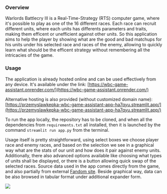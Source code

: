 ### Overview
Warlords Battlecry III is a Real-Time-Strategy (RTS) computer game, where it's possible to play as one of the 16 different races. Each race can recruit different units, where each units has differents parameters and traits, making them efficent or unefficient against other units. So this application aims to help the player by showing what are the good and bad matchups for his units under his selected race and races of the enemy, allowing to quickly learn what should be the efficent strategy without remembering all the intricacies of the game.

### Usage
The application is already hosted online and can be used effectively from any device. It's available under the link:
[https://wbc-game-assistant.onrender.com/](https://wbc-game-assistant.onrender.com/)

Alternative hosting is also provided (without customized domain name):
[https://przemyslawkepka-wbc-game-assistant-app-ha7qyu.streamlit.app/](https://przemyslawkepka-wbc-game-assistant-app-ha7qyu.streamlit.app/)

To run the app locally, the repository has to be cloned, and when all the dependencies from `requirements.txt` all installed, then it is launched by the command `streamlit run app.py` from the terminal.

Usage itself is pretty straightforward, using select boxes we choose player race and enemy races, and based on the selection we see in a graphical way what are the stats of our unit and how does it pair against enemy units.
Additionally, there also advanced options available like choosing what types of units shall be displayed, or there is a button allowing quick swap of the selected races.
Source data used in the app comes directly from the game, and also partially from external [Fandom site](https://etheria.fandom.com/wiki/Warlords_Battlecry_Wiki). Beside graphical way, data can be also browsed in tabular format under additional expander form.

<img src="https://github.com/PrzemyslawKepka/wbc_game_assistant/blob/main/app_image/wbc_game_assistant.jpg" />
